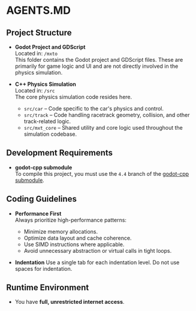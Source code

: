 # AGENTS.MD

## Project Structure

- **Godot Project and GDScript**  
	Located in: `/mxto`  
	This folder contains the Godot project and GDScript files. These are primarily for game logic and UI and are not directly involved in the physics simulation.

- **C++ Physics Simulation**  
	Located in: `/src`  
	The core physics simulation code resides here.

	- `src/car` – Code specific to the car's physics and control.
	- `src/track` – Code handling racetrack geometry, collision, and other track-related logic.
	- `src/mxt_core` – Shared utility and core logic used throughout the simulation codebase.

## Development Requirements

- **godot-cpp submodule**  
	To compile this project, you must use the `4.4` branch of the [godot-cpp submodule](https://github.com/godotengine/godot-cpp.git).

## Coding Guidelines

- **Performance First**  
	Always prioritize high-performance patterns:
	- Minimize memory allocations.
	- Optimize data layout and cache coherence.
	- Use SIMD instructions where applicable.
	- Avoid unnecessary abstraction or virtual calls in tight loops.

- **Indentation**
	Use a single tab for each indentation level. Do not use spaces for indentation.

## Runtime Environment

- You have **full, unrestricted internet access**.
